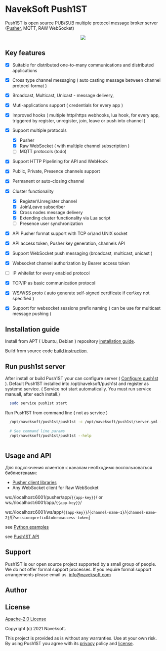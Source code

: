# NavekSoft Push1ST
Push1ST is open source PUB/SUB multiple protocol message broker server ([Pusher](https://pusher.com/), MQTT, RAW WebSocket) 

<p align="center">
<img src="readme/push1s-service.svg"/>
</p>

## Key features
 - [x] Suitable for distributed one-to-many communications and distributed applications 
 - [x] Cross type channel messaging ( auto casting message between channel protocol format )
 - [x] Broadcast, Multicast, Unicast - message delivery, 
 - [x] Muti-applications support ( credentials for every app )
 - [x] Improved hooks  ( multiple http/https webhooks, lua hook, for every app, triggered by register, unregister, join, leave or push into channel )
 - [x] Support multiple protocols 
   - [x] Pusher
   - [x] Raw WebSocket ( with multiple channel subscription )
   - [ ] MQTT protocols (todo)
 - [x] Support HTTP Pipelining for API and WebHook
 - [x] Public, Private, Presence channels support
 - [x] Permanent or auto-closing channel 
 - [x] Cluster functionality
   - [x] Register\Unregister channel
   - [x] Join\Leave subscriber
   - [x] Cross nodes message delivery
   - [x] Extending cluster functionality via Lua script
   - [ ] Presence user synchronization
 - [x] API Pusher format support with TCP or\and UNIX socket
 - [x] API access token, Pusher key generation, channels API
 - [x] Support WebSocket push messaging (broadcast, multicast, unicast )
 - [x] Websocket channel authorization by Bearer access token
 - [ ] IP whitelist for every enabled protocol
 - [x] TCP/IP as basic communication protocol
 - [x] WS/WSS proto ( auto generate self-signed certificate if cer\key not specified )
 - [x] Support for websocket sessions prefix naming ( can be use for multicast message pushing )


## Installation guide

Install from APT ( Ubuntu, Debian ) repository [installation guide](/readme/installation.md).

Build from source code [build instruction](/readme/build.md).

## Run push1st server

After install or build Push1ST your can configure server ( [Configure push1st](/readme/configure.md) ). Default Push1ST installed into /opt/naveksoft/push1st and register as systemd service. ( Service not start automatically. You must run service manuall, after each install.)


```bash
  sudo service push1st start
```
 
 Run Push1ST from command line  ( not as service )

```bash
  /opt/naveksoft/push1st/push1st -c /opt/naveksoft/push1st/server.yml -V4
  
  # See command line params
  /opt/naveksoft/push1st/push1st --help
  
```

## Usage and API 

Для подключения клиентов к каналам необходимо воспользоваться библиотеками:
- [Pusher client libraries](https://pusher.com/docs/channels/channels_libraries/libraries/)
- Any WebSocket client for Raw WebSocket

ws://localhost:6001/pusher/app/`{{app-key}}`/ or ws://localhost:6001/app/`{{app-key}}`/ 

ws://localhost:6001/ws/app/`{{app-key}}`/`{channel-name-1}`/`{channel-name-2}`/[?`session=prefix`&`token=access-token`]

see [Python examples](/readme/example.md)

see [Push1ST API](/readme/api.md)

## Support
 Push1ST is our open source project supported by a small group of people. We do not offer formal support processes. If you require formal support arrangements please email us. [info@naveksoft.com](mailto:info@naveksoft.com?subject=Push1ST,GITHUB)

## Author 

## License
 [Apache-2.0 License](/LICENSE)

Copyright (c) 2021 Naveksoft.

This project is provided as is without any warranties. Use at your own risk.<br/>
By using Push1ST you agree with its [privacy](PRIVACY.md) policy and [license](LICENSE.md).

